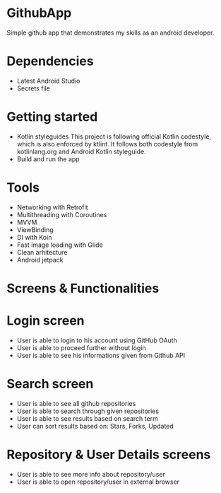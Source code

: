 # GithubApp
Simple github app that demonstrates my skills as an android developer.

# Dependencies
 - Latest Android Studio
 - Secrets file
 
# Getting started
- Kotlin styleguides
  This project is following official Kotlin codestyle, which is also enforced by ktlint. It follows both codestyle from kotlinlang.org and Android Kotlin styleguide.
- Build and run the app

# Tools
 - Networking with Retrofit
 - Multithreading with Coroutines
 - MVVM
 - ViewBinding
 - DI with Koin
 - Fast image loading with Glide
 - Clean arhitecture
 - Android jetpack
 
# Screens & Functionalities

# Login screen
 - User is able to login to his account using GitHub OAuth
 - User is able to proceed further without login 
 - User is able to see his informations given from Github API

# Search screen
 - User is able to see all github repositories
 - User is able to search through given repositories
 - User is able to see results based on search term
 - User can sort results based on: Stars, Forks, Updated

# Repository & User Details screens
 - User is able to see more info about repository/user
 - User is able to open repository/user in external browser
